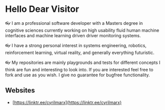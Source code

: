 # Hello Dear Visitor

:eyeglasses: I am a professional software developer with a Masters degree in cognitive sciences currently working on high usability fluid human machine interfaces and machine learning driven driver monitoring systems.

:eyeglasses: I have a strong personal interest in systems engineering, robotics, reinforcement learning, virtual reality, and generally everything futuristic.

:eyeglasses: My repositories are mainly playgrounds and tests for different concepts I think are fun and interesting to look into. If you are interested feel free to fork and use as you wish. I give no guarantee for bugfree functionality.

## Websites
- [https://linktr.ee/cyrilmarx](https://linktr.ee/cyrilmarx)
